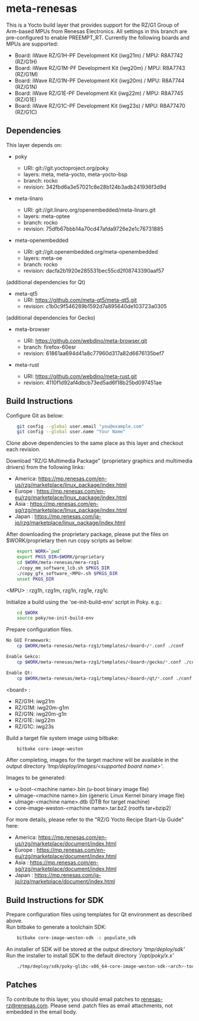 # meta-renesas

This is a Yocto build layer that provides support for the RZ/G1 Group of Arm-based MPUs from Renesas Electronics.
All settings in this branch are pre-configured to enable PREEMPT_RT.
Currently the following boards and MPUs are supported:

- Board: iWave RZ/G1H-PF Development Kit (iwg21m) / MPU: R8A7742 (RZ/G1H)
- Board: iWave RZ/G1M-PF Development Kit (iwg20m) / MPU: R8A7743 (RZ/G1M)
- Board: iWave RZ/G1N-PF Development Kit (iwg20m) / MPU: R8A7744 (RZ/G1N)
- Board: iWave RZ/G1E-PF Development Kit (iwg22m) / MPU: R8A7745 (RZ/G1E)
- Board: iWave RZ/G1C-PF Development Kit (iwg23s) / MPU: R8A77470 (RZ/G1C)

## Dependencies

This layer depends on:

* poky
  * URI: git://git.yoctoproject.org/poky
  * layers: meta, meta-yocto, meta-yocto-bsp
  * branch: rocko
  * revision: 342fbd6a3e57021c8e28b124b3adb241936f3d9d

* meta-linaro
  * URI: git://git.linaro.org/openembedded/meta-linaro.git
  * layers: meta-optee
  * branch: rocko
  * revision: 75dfb67bbb14a70cd47afda9726e2e1c76731885

* meta-openembedded
  * URI: git://git.openembedded.org/meta-openembedded
  * layers: meta-oe
  * branch: rocko
  * revision: dacfa2b1920e285531bec55cd2f08743390aaf57

(additional dependencies for Qt)

* meta-qt5
  * URI: https://github.com/meta-qt5/meta-qt5.git
  * revision: c1b0c9f546289b1592d7a895640de103723a0305

(additional dependencies for Gecko)

* meta-browser
  * URI: https://github.com/webdino/meta-browser.git
  * branch: firefox-60esr
  * revision: 61861aa694d41a8c77960d317a82d6676135bef7

* meta-rust
  * URI: https://github.com/webdino/meta-rust.git
  * revision: 4110f1d92af4dbcb73ed5ad6f18b25bd097451ae

## Build Instructions

Configure Git as below:

```bash
    git config --global user.email "you@example.com"
    git config --global user.name "Your Name"
```

Clone above dependencies to the same place as this layer and checkout each revision.

Download "RZ/G Multimedia Package" (proprietary graphics and multimedia drivers) from the following links:

* America: https://mp.renesas.com/en-us/rzg/marketplace/linux_package/index.html
* Europe : https://mp.renesas.com/en-eu/rzg/marketplace/linux_package/index.html
* Asia : https://mp.renesas.com/en-sg/rzg/marketplace/linux_package/index.html
* Japan : https://mp.renesas.com/ja-jp/rzg/marketplace/linux_package/index.html

After downloading the proprietary package, please put the files on $WORK/proprietary then run copy scripts as below:

```bash
    export WORK=`pwd`
    export PKGS_DIR=$WORK/proprietary
    cd $WORK/meta-renesas/mera-rzg1
    ./copy_mm_software_lcb.sh $PKGS_DIR
    ./copy_gfx_software_<MPU>.sh $PKGS_DIR
    unset PKGS_DIR
```
\<MPU\> : rzg1h, rzg1m, rzg1n, rzg1e, rzg1c

Initialize a build using the 'oe-init-build-env' script in Poky. e.g.:

```bash
    cd $WORK
    source poky/oe-init-build-env
```

Prepare configuration files.

```bash
No GUI Framework:
    cp $WORK/meta-renesas/meta-rzg1/templates/<board>/*.conf ./conf

Enable Gekco:
    cp $WORK/meta-renesas/meta-rzg1/templates/<board>/gecko/*.conf ./conf

Enable Qt:
    cp $WORK/meta-renesas/meta-rzg1/templates/<board>/qt/*.conf ./conf
```
\<board\> :
  * RZ/G1H: iwg21m
  * RZ/G1M: iwg20m-g1m
  * RZ/G1N: iwg20m-g1n
  * RZ/G1E: iwg22m
  * RZ/G1C: iwg23s

Build a target file system image using bitbake:

```bash
    bitbake core-image-weston
```

After completing, images for the target machine will be available in the output directory _'tmp/deploy/images/\<supported board name\>'_.

Images to be generated:
  * u-boot-\<machine name\>.bin (u-boot binary image file)
  * uImage-\<machine name\>.bin (generic Linux Kernel binary image file)
  * uImage-\<machine name\>.dtb (DTB for target machine)
  * core-image-weston-\<machine name\>.tar.bz2 (rootfs tar+bzip2)

For more details, please refer to the "RZ/G Yocto Recipe Start-Up Guide" here:

* America: https://mp.renesas.com/en-us/rzg/marketplace/document/index.html
* Europe : https://mp.renesas.com/en-eu/rzg/marketplace/document/index.html
* Asia : https://mp.renesas.com/en-sg/rzg/marketplace/document/index.html
* Japan : https://mp.renesas.com/ja-jp/rzg/marketplace/document/index.html

## Build Instructions for SDK

Prepare configuration files using templates for Qt environment as described above.  
Run bitbake to generate a toolchain SDK:

```bash
    bitbake core-image-weston-sdk -c populate_sdk
```

An installer of SDK will be stored at the output directory _'tmp/deploy/sdk'_  
Run the installer to install SDK to the default directory _'/opt/poky/x.x'_

```bash
    ./tmp/deploy/sdk/poky-glibc-x86_64-core-image-weston-sdk-<arch>-toolchain-2.4.2.sh
```


## Patches

To contribute to this layer, you should email patches to renesas-rz@renesas.com. Please send .patch files as email attachments, not embedded in the email body.
